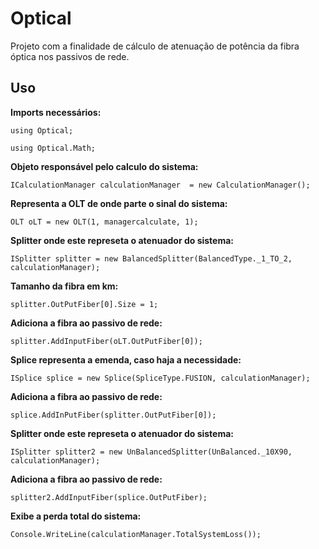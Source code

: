 # Optical

Projeto com a finalidade de cálculo de atenuação de potência da fibra óptica nos passivos de rede.

## Uso

**Imports necessários:**

    using Optical;

    using Optical.Math;

**Objeto responsável pelo calculo do sistema:**

    ICalculationManager calculationManager  = new CalculationManager();
 
**Representa a OLT de onde parte o sinal do sistema:**

    OLT oLT = new OLT(1, managercalculate, 1);
 
**Splitter onde este represeta o atenuador do sistema:**

    ISplitter splitter = new BalancedSplitter(BalancedType._1_TO_2, calculationManager); 

**Tamanho da fibra em km:**

    splitter.OutPutFiber[0].Size = 1; 
   
 **Adiciona a fibra ao passivo de rede:**
 
    splitter.AddInputFiber(oLT.OutPutFiber[0]);
    
**Splice representa a emenda, caso haja a necessidade:**

    ISplice splice = new Splice(SpliceType.FUSION, calculationManager); 

**Adiciona a fibra ao passivo de rede:**

    splice.AddInPutFiber(splitter.OutPutFiber[0]); 

**Splitter onde este represeta o atenuador do sistema:**

    ISplitter splitter2 = new UnBalancedSplitter(UnBalanced._10X90, calculationManager); 

**Adiciona a fibra ao passivo de rede:**

    splitter2.AddInputFiber(splice.OutPutFiber);

**Exibe a perda total do sistema:**

    Console.WriteLine(calculationManager.TotalSystemLoss());
